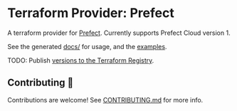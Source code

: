# Terraform Provider: Prefect

A terraform provider for [Prefect](prefect.io). Currently supports Prefect Cloud version 1.

See the generated [docs/](docs/) for usage, and the [examples](examples/).

TODO: Publish [versions to the Terraform Registry](https://registry.terraform.io/providers/PrefectHQ/prefect/latest).

## Contributing 🌳

Contributions are welcome! See [CONTRIBUTING.md](CONTRIBUTING.md) for more info.
